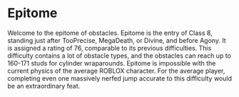 # Epitome

Welcome to the epitome of obstacles. Epitome is the entry of Class 8, standing just after TooPrecise, MegaDeath, or Divine, and before Agony. It is assigned a rating of 76, comparable to its previous difficulties. This difficulty contains a lot of obstacle types, and the obstacles can reach up to 160-171 studs for cylinder wraparounds. Epitome is impossible with the current physics of the average ROBLOX character. For the average player, completing even one massively nerfed jump accurate to this difficulty would be an extraordinary feat.